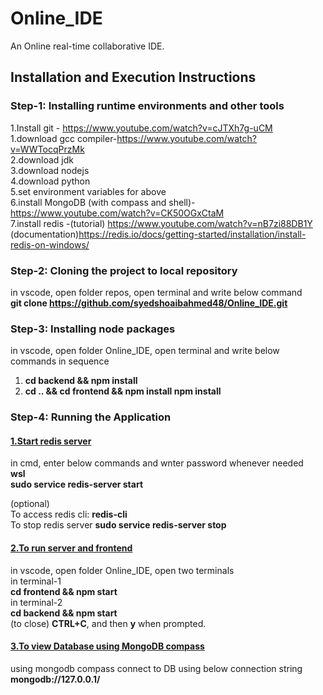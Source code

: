 # Online_IDE
An Online real-time collaborative IDE.

## Installation and Execution Instructions
### Step-1: Installing runtime environments and other tools
1.Install git - https://www.youtube.com/watch?v=cJTXh7g-uCM     
1.download gcc compiler-https://www.youtube.com/watch?v=WWTocqPrzMk     
2.download jdk    
3.download nodejs     
4.download python    
5.set environment variables for above    
6.install MongoDB (with compass and shell)- https://www.youtube.com/watch?v=CK50OGxCtaM     
7.install redis -(tutorial) https://www.youtube.com/watch?v=nB7zi88DB1Y       
(documentation)https://redis.io/docs/getting-started/installation/install-redis-on-windows/    
    
### Step-2: Cloning the project to local repository
in vscode, open folder repos, open terminal and write below command     
**git clone https://github.com/syedshoaibahmed48/Online_IDE.git**
   
     
### Step-3: Installing node packages
in vscode, open folder Online_IDE, open terminal and write below commands in sequence
1. **cd backend && npm install**
2. **cd .. && cd frontend && npm install npm install**


### Step-4: Running the Application

#### <ins>1.Start redis server</ins>
in cmd, enter below commands and wnter password whenever needed    
**wsl**     
**sudo service redis-server start**    

(optional)     
To access redis cli: **redis-cli**     
To stop redis server **sudo service redis-server stop**   
     
        
#### <ins>2.To run server and frontend</ins>
in vscode, open folder Online_IDE, open two terminals    
in terminal-1   
**cd frontend && npm start**     
in terminal-2    
**cd backend && npm start**   
(to close) **CTRL+C**, and then **y** when prompted.

#### <ins>3.To view Database using MongoDB compass</ins>
using mongodb compass connect to DB using below connection string     
**mongodb://127.0.0.1/**